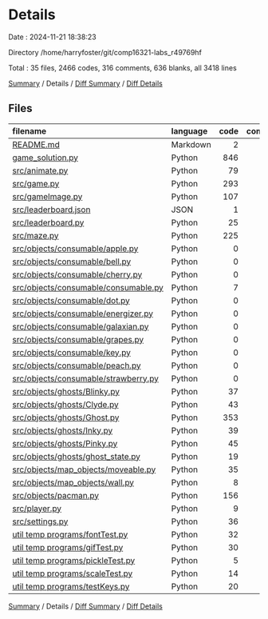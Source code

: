 # Details

Date : 2024-11-21 18:38:23

Directory /home/harryfoster/git/comp16321-labs_r49769hf

Total : 35 files,  2466 codes, 316 comments, 636 blanks, all 3418 lines

[Summary](results.md) / Details / [Diff Summary](diff.md) / [Diff Details](diff-details.md)

## Files
| filename | language | code | comment | blank | total |
| :--- | :--- | ---: | ---: | ---: | ---: |
| [README.md](/README.md) | Markdown | 2 | 0 | 1 | 3 |
| [game_solution.py](/game_solution.py) | Python | 846 | 101 | 181 | 1,128 |
| [src/animate.py](/src/animate.py) | Python | 79 | 12 | 23 | 114 |
| [src/game.py](/src/game.py) | Python | 293 | 76 | 99 | 468 |
| [src/gameImage.py](/src/gameImage.py) | Python | 107 | 6 | 22 | 135 |
| [src/leaderboard.json](/src/leaderboard.json) | JSON | 1 | 0 | 0 | 1 |
| [src/leaderboard.py](/src/leaderboard.py) | Python | 25 | 0 | 11 | 36 |
| [src/maze.py](/src/maze.py) | Python | 225 | 10 | 45 | 280 |
| [src/objects/consumable/apple.py](/src/objects/consumable/apple.py) | Python | 0 | 0 | 1 | 1 |
| [src/objects/consumable/bell.py](/src/objects/consumable/bell.py) | Python | 0 | 0 | 1 | 1 |
| [src/objects/consumable/cherry.py](/src/objects/consumable/cherry.py) | Python | 0 | 0 | 1 | 1 |
| [src/objects/consumable/consumable.py](/src/objects/consumable/consumable.py) | Python | 7 | 0 | 1 | 8 |
| [src/objects/consumable/dot.py](/src/objects/consumable/dot.py) | Python | 0 | 0 | 1 | 1 |
| [src/objects/consumable/energizer.py](/src/objects/consumable/energizer.py) | Python | 0 | 0 | 1 | 1 |
| [src/objects/consumable/galaxian.py](/src/objects/consumable/galaxian.py) | Python | 0 | 0 | 1 | 1 |
| [src/objects/consumable/grapes.py](/src/objects/consumable/grapes.py) | Python | 0 | 0 | 1 | 1 |
| [src/objects/consumable/key.py](/src/objects/consumable/key.py) | Python | 0 | 0 | 1 | 1 |
| [src/objects/consumable/peach.py](/src/objects/consumable/peach.py) | Python | 0 | 0 | 1 | 1 |
| [src/objects/consumable/strawberry.py](/src/objects/consumable/strawberry.py) | Python | 0 | 0 | 1 | 1 |
| [src/objects/ghosts/Blinky.py](/src/objects/ghosts/Blinky.py) | Python | 37 | 1 | 8 | 46 |
| [src/objects/ghosts/Clyde.py](/src/objects/ghosts/Clyde.py) | Python | 43 | 1 | 9 | 53 |
| [src/objects/ghosts/Ghost.py](/src/objects/ghosts/Ghost.py) | Python | 353 | 68 | 91 | 512 |
| [src/objects/ghosts/Inky.py](/src/objects/ghosts/Inky.py) | Python | 39 | 2 | 8 | 49 |
| [src/objects/ghosts/Pinky.py](/src/objects/ghosts/Pinky.py) | Python | 45 | 3 | 8 | 56 |
| [src/objects/ghosts/ghost_state.py](/src/objects/ghosts/ghost_state.py) | Python | 19 | 0 | 4 | 23 |
| [src/objects/map_objects/moveable.py](/src/objects/map_objects/moveable.py) | Python | 35 | 2 | 8 | 45 |
| [src/objects/map_objects/wall.py](/src/objects/map_objects/wall.py) | Python | 8 | 0 | 4 | 12 |
| [src/objects/pacman.py](/src/objects/pacman.py) | Python | 156 | 22 | 46 | 224 |
| [src/player.py](/src/player.py) | Python | 9 | 0 | 3 | 12 |
| [src/settings.py](/src/settings.py) | Python | 36 | 7 | 16 | 59 |
| [util temp programs/fontTest.py](/util%20temp%20programs/fontTest.py) | Python | 32 | 0 | 9 | 41 |
| [util temp programs/gifTest.py](/util%20temp%20programs/gifTest.py) | Python | 30 | 0 | 15 | 45 |
| [util temp programs/pickleTest.py](/util%20temp%20programs/pickleTest.py) | Python | 5 | 0 | 3 | 8 |
| [util temp programs/scaleTest.py](/util%20temp%20programs/scaleTest.py) | Python | 14 | 5 | 6 | 25 |
| [util temp programs/testKeys.py](/util%20temp%20programs/testKeys.py) | Python | 20 | 0 | 5 | 25 |

[Summary](results.md) / Details / [Diff Summary](diff.md) / [Diff Details](diff-details.md)